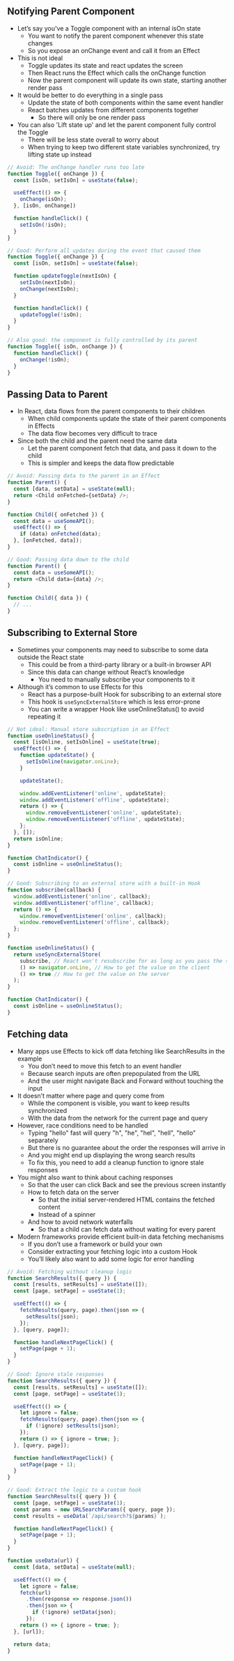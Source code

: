 ## Notifying Parent Component
- Let’s say you've a Toggle component with an internal isOn state
  - You want to notify the parent component whenever this state changes
  - So you expose an onChange event and call it from an Effect
- This is not ideal
  - Toggle updates its state and react updates the screen
  - Then React runs the Effect which calls the onChange function
  - Now the parent component will update its own state, starting another render pass
- It would be better to do everything in a single pass
  - Update the state of both components within the same event handler
  - React batches updates from different components together
    - So there will only be one render pass
- You can also 'Lift state up' and let the parent component fully control the Toggle
  - There will be less state overall to worry about
  - When trying to keep two different state variables synchronized, try lifting state up instead

```js
// Avoid: The onChange handler runs too late
function Toggle({ onChange }) {
  const [isOn, setIsOn] = useState(false);

  useEffect(() => {
    onChange(isOn);
  }, [isOn, onChange])

  function handleClick() {
    setIsOn(!isOn);
  }
}

// Good: Perform all updates during the event that caused them
function Toggle({ onChange }) {
  const [isOn, setIsOn] = useState(false);

  function updateToggle(nextIsOn) {
    setIsOn(nextIsOn);
    onChange(nextIsOn);
  }

  function handleClick() {
    updateToggle(!isOn);
  }
}

// Also good: the component is fully controlled by its parent
function Toggle({ isOn, onChange }) {
  function handleClick() {
    onChange(!isOn);
  }
}
```

## Passing Data to Parent
- In React, data flows from the parent components to their children
  - When child components update the state of their parent components in Effects
  - The data flow becomes very difficult to trace
- Since both the child and the parent need the same data
    - Let the parent component fetch that data, and pass it down to the child
    - This is simpler and keeps the data flow predictable

```js
// Avoid: Passing data to the parent in an Effect
function Parent() {
  const [data, setData] = useState(null);
  return <Child onFetched={setData} />;
}

function Child({ onFetched }) {
  const data = useSomeAPI();
  useEffect(() => {
    if (data) onFetched(data);
  }, [onFetched, data]);
}

// Good: Passing data down to the child
function Parent() {
  const data = useSomeAPI();
  return <Child data={data} />;
}

function Child({ data }) {
  // ...
}
```

## Subscribing to External Store
- Sometimes your components may need to subscribe to some data outside the React state
  - This could be from a third-party library or a built-in browser API
  - Since this data can change without React’s knowledge
    - You need to manually subscribe your components to it
- Although it’s common to use Effects for this
  - React has a purpose-built Hook for subscribing to an external store
  - This hook is `useSyncExternalStore` which is less error-prone
  - You can write a wrapper Hook like useOnlineStatus() to avoid repeating it

```js
// Not ideal: Manual store subscription in an Effect
function useOnlineStatus() {
  const [isOnline, setIsOnline] = useState(true);
  useEffect(() => {
    function updateState() {
      setIsOnline(navigator.onLine);
    }

    updateState();

    window.addEventListener('online', updateState);
    window.addEventListener('offline', updateState);
    return () => {
      window.removeEventListener('online', updateState);
      window.removeEventListener('offline', updateState);
    };
  }, []);
  return isOnline;
}

function ChatIndicator() {
  const isOnline = useOnlineStatus();
}

// Good: Subscribing to an external store with a built-in Hook
function subscribe(callback) {
  window.addEventListener('online', callback);
  window.addEventListener('offline', callback);
  return () => {
    window.removeEventListener('online', callback);
    window.removeEventListener('offline', callback);
  };
}

function useOnlineStatus() {
  return useSyncExternalStore(
    subscribe, // React won't resubscribe for as long as you pass the same function
    () => navigator.onLine, // How to get the value on the client
    () => true // How to get the value on the server
  );
}

function ChatIndicator() {
  const isOnline = useOnlineStatus();
}
```

## Fetching data
- Many apps use Effects to kick off data fetching like SearchResults in the example
  - You don’t need to move this fetch to an event handler
  - Because search inputs are often prepopulated from the URL
  - And the user might navigate Back and Forward without touching the input
- It doesn’t matter where page and query come from
  - While the component is visible, you want to keep results synchronized
  - With the data from the network for the current page and query
- However, race conditions need to be handled
  - Typing "hello" fast will query "h", "he", "hel", "hell", "hello" separately
  - But there is no guarantee about the order the responses will arrive in
  - And you might end up displaying the wrong search results
  - To fix this, you need to add a cleanup function to ignore stale responses
- You might also want to think about caching responses
  - So that the user can click Back and see the previous screen instantly
  - How to fetch data on the server
    - So that the initial server-rendered HTML contains the fetched content
    - Instead of a spinner
  - And how to avoid network waterfalls
    - So that a child can fetch data without waiting for every parent
- Modern frameworks provide efficient built-in data fetching mechanisms
  - If you don’t use a framework or build your own
  - Consider extracting your fetching logic into a custom Hook
  - You’ll likely also want to add some logic for error handling

```js
// Avoid: Fetching without cleanup logic
function SearchResults({ query }) {
  const [results, setResults] = useState([]);
  const [page, setPage] = useState(1);

  useEffect(() => {
    fetchResults(query, page).then(json => {
      setResults(json);
    });
  }, [query, page]);

  function handleNextPageClick() {
    setPage(page + 1);
  }
}

// Good: Ignore stale responses
function SearchResults({ query }) {
  const [results, setResults] = useState([]);
  const [page, setPage] = useState(1);

  useEffect(() => {
    let ignore = false;
    fetchResults(query, page).then(json => {
      if (!ignore) setResults(json);
    });
    return () => { ignore = true; };
  }, [query, page]);

  function handleNextPageClick() {
    setPage(page + 1);
  }
}

// Good: Extract the logic to a custom hook
function SearchResults({ query }) {
  const [page, setPage] = useState(1);
  const params = new URLSearchParams({ query, page });
  const results = useData(`/api/search?${params}`);

  function handleNextPageClick() {
    setPage(page + 1);
  }
}

function useData(url) {
  const [data, setData] = useState(null);

  useEffect(() => {
    let ignore = false;
    fetch(url)
      .then(response => response.json())
      .then(json => {
        if (!ignore) setData(json);
      });
    return () => { ignore = true; };
  }, [url]);

  return data;
}
```
